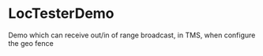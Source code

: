 # LocTesterDemo
Demo which can receive out/in of range broadcast, in TMS, when configure the geo fence
